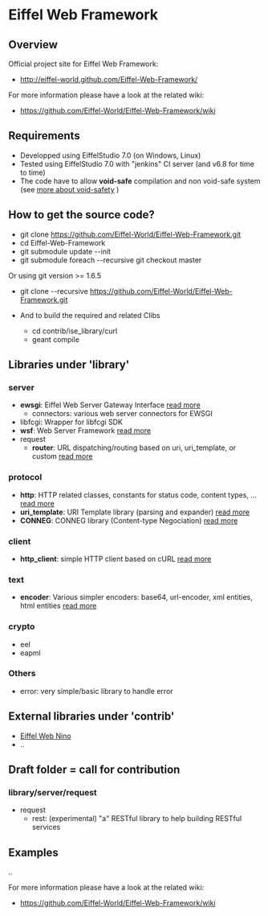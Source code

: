 # Eiffel Web Framework


## Overview

Official project site for Eiffel Web Framework:

* http://eiffel-world.github.com/Eiffel-Web-Framework/

For more information please have a look at the related wiki:

* https://github.com/Eiffel-World/Eiffel-Web-Framework/wiki

## Requirements

* Developped using EiffelStudio 7.0 (on Windows, Linux)
* Tested using EiffelStudio 7.0 with "jenkins" CI server (and v6.8 for time to time)
* The code have to allow __void-safe__ compilation and non void-safe system (see [more about void-safety](http://docs.eiffel.com/book/method/void-safe-programming-eiffel) )

## How to get the source code?

* git clone https://github.com/Eiffel-World/Eiffel-Web-Framework.git
* cd Eiffel-Web-Framework
* git submodule update --init
* git submodule foreach --recursive git checkout master

Or using git version >= 1.6.5

* git clone --recursive https://github.com/Eiffel-World/Eiffel-Web-Framework.git

* And to build the required and related Clibs
  * cd contrib/ise_library/curl
  * geant compile

## Libraries under 'library'

### server
* __ewsgi__: Eiffel Web Server Gateway Interface [read more](library/server/ewsgi)
  * connectors: various web server connectors for EWSGI
* libfcgi: Wrapper for libfcgi SDK 
* __wsf__: Web Server Framework [read more](library/server/wsf)
* request
  *  __router__: URL dispatching/routing based on uri, uri_template, or custom [read more](library/server/request/router)

### protocol
* __http__: HTTP related classes, constants for status code, content types, ... [read more](library/protocol/http)
* __uri_template__: URI Template library (parsing and expander) [read more](library/protocol/uri_template)
* __CONNEG__: CONNEG library (Content-type Negociation) [read more](library/protocol/CONNEG)

### client
* __http_client__: simple HTTP client based on cURL [read more](library/client/http_client)

### text
* __encoder__: Various simpler encoders: base64, url-encoder, xml entities, html entities [read more](library/text/encoder)

### crypto
* eel
* eapml

### Others
* error: very simple/basic library to handle error

## External libraries under 'contrib'
* [Eiffel Web Nino](contrib/library/server/nino)
* ..

## Draft folder = call for contribution ##
### library/server/request ###
* request
  *  rest: (experimental) "a" RESTful library to help building RESTful services

## Examples
..


For more information please have a look at the related wiki:
* https://github.com/Eiffel-World/Eiffel-Web-Framework/wiki
